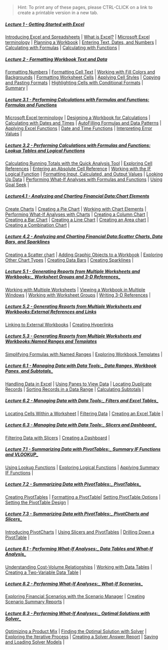 > Hint: To print any of these pages, please CTRL-CLICK on a link to create a printable version in a new tab.

##### [Lecture 1 - Getting Started with Excel](./pages/m01) 

[Introducing Excel and Spreadsheets](./pages/m01#introducing-excel-and-spreadsheets) | [What is Excel?](./pages/m01#what-is-excel) | [Microsoft Excel terminology](./pages/m01#microsoft-excel-terminology) | [Planning a Workbook](./pages/m01#planning-a-workbook) | [Entering Text, Dates, and Numbers](./pages/m01#entering-text-dates-and-numbers) | [Calculating with Formulas](./pages/m01#calculating-with-formulas) | [Calculating with Functions](./pages/m01#calculating-with-functions) |

##### [Lecture 2 - Formatting Workbook Text and Data](./pages/m02)

[Formatting Numbers](./pages/m02#formatting-numbers) | [Formatting Cell Text](./pages/m02#formatting-cell-text) | [Working with Fill Colors and Backgrounds](./pages/m02#working-with-fill-colors-and-backgrounds) | [Formatting Worksheet Cells](./pages/m02#formatting-worksheet-cells) | [Applying Cell Styles](./pages/m02#applying-cell-styles) | [Copying and Pasting Formats](./pages/m02#copying-and-pasting-formats) | [Highlighting Cells with Conditional Formats](./pages/m02#highlighting-cells-with-conditional-formats) | [Summary](./pages/m02#summary) |

##### [Lecture 3.1 - Performing Calculations with Formulas and Functions: _Formulas and Functions_](./pages/m03a)

[Microsoft Excel terminology](#microsoft-excel-terminology) | [Designing a Workbook for Calculations](#designing-a-workbook-for-calculations) | [Calculating with Dates and Times](#calculating-with-dates-and-times) | [AutoFilling Formulas and Data Patterns](#autofilling-formulas-and-data-patterns) | [Applying Excel Functions](#applying-excel-functions) | [Date and Time Functions](#date-and-time-functions) | [Interpreting Error Values](#interpreting-error-values) |

##### [Lecture 3.2 - Performing Calculations with Formulas and Functions: _Lookup Tables and Logical Functions_](./pages/m03b)

[Calculating Running Totals with the Quick Analysis Tool](#calculating-running-totals-with-the-quick-analysis-tool) | [Exploring Cell References](#exploring-cell-references) | [Entering an Absolute Cell Reference](#entering-an-absolute-cell-reference) | [Working with the IF Logical Function](#working-with-the-if-logical-function) | [Formatting Input, Calculated, and Output Values](#formatting-input-calculated-and-output-values) | [Looking Up Data](#looking-up-data) | [Performing What-If Analyses with Formulas and Functions](#performing-what-if-analyses-with-formulas-and-functions) | [Using Goal Seek](#using-goal-seek) |

##### [Lecture4.1 - Analyzing and Charting Financial Data:_Chart Elements_](./pages/m4a)

[Create Charts](#create-charts) | [Creating a Pie Chart](#creating-a-pie-chart) | [Working with Chart Elements](#working-with-chart-elements) | [Performing What-If Analyses with Charts](#performing-what-if-analyses-with-charts) | [Creating a Column Chart](#creating-a-column-chart) | [Creating a Bar Chart](#creating-a-bar-chart) | [Creating a Line Chart](#creating-a-line-chart) | [Creating an Area chart](#creating-an-area-chart) | [Creating a Combination Chart](#creating-a-combination-chart) |

##### [Lecture 4.2 - Analyzing and Charting Financial Data:_Scatter Charts, Data Bars, and Sparklines_](./pages/m04b)

[Creating a Scatter chart](#creating-a-scatter-chart) | [Adding Graphic Objects to a Workbook](#adding-graphic-objects-to-a-workbook) | [Exploring Other Chart Types](#exploring-other-chart-types) | [Creating Data Bars](#creating-data-bars) | [Creating Sparklines](#creating-sparklines) |

##### [Lecture 5.1 - Generating Reports from Multiple Worksheets and Workbooks:_ Worksheet Groups and 3-D References_](./pages/m05a)

[Working with Multiple Worksheets](#working-with-multiple-worksheets) | [Viewing a Workbook in Multiple Windows](#viewing-a-workbook-in-multiple-windows) | [Working with Worksheet Groups](#working-with-worksheet-groups) | [Writing 3-D References](#writing-3-d-references) |

##### [Lecture 5.2 - Generating Reports from Multiple Worksheets and Workbooks:_External References and Links_](./pages/m05b)

[Linking to External Workbooks](#linking-to-external-workbooks) | [Creating Hyperlinks](#creating-hyperlinks)

##### [Lecture 5.3 - Generating Reports from Multiple Worksheets and Workbooks:_Named Ranges and Templates_](./pages/m05c)

[Simplifying Formulas with Named Ranges](#simplifying-formulas-with-named-ranges) |
[Exploring Workbook Templates](#exploring-workbook-templates) |

##### [Lecture 6.1 - Managing Data with Data Tools:_ Data Ranges, Workbook Panes, and Subtotals_](./pages/m06a)

[Handling Data in Excel](#handling-data-in-excel) | [Using Panes to View Data](#using-panes-to-view-data) | [Locating Duplicate Records](#locating-duplicate-records) | [Sorting Records in a Data Range](#sorting-records-in-a-data-range) | [Calculating Subtotals](#calculating-subtotals) |

##### [Lecture 6.2 - Managing Data with Data Tools:_ Filters and Excel Tables_](./pages/m06b)

[Locating Cells Within a Worksheet](#locating-cells-within-a-worksheet) | [Filtering Data](#filtering-data) | [Creating an Excel Table](#creating-an-excel-table) |

##### [Lecture 6.3 - Managing Data with Data Tools:_ Slicers and Dashboard_](./pages/m06c)

[Filtering Data with Slicers](#filtering-data-with-slicers) | [Creating a Dashboard](#creating-a-dashboard) |

##### [Lecture 7.1 - Summarizing Data with PivotTables:_ Summary IF Functions and VLOOKUP_](./pages/m07a)

[Using Lookup Functions](#using-lookup-functions) |
[Exploring Logical Functions](#exploring-logical-functions) |
[Applying Summary IF Functions](#applying-summary-if-functions) |

##### [Lecture 7.2 - Summarizing Data with PivotTables:_ PivotTables_](./pages/m07b)

[Creating PivotTables](#creating-pivottables) |
[Formatting a PivotTable](#formatting-a-pivottable)|
[Setting PivotTable Options](#setting-pivottable-options) |
[Setting the PivotTable Design](#setting-the-pivottable-design) |

##### [Lecture 7.3 - Summarizing Data with PivotTables:_ PivotCharts and Slicers_](./pages/m07c)

[Introducing PivotCharts](#introducing-pivotcharts) |
[Using Slicers and PivotTables](#using-slicers-and-pivottables) |
[Drilling Down a PivotTable](#drilling-down-a-pivottable) |

##### [Lecture 8.1 - Performing What-If Analyses:_ Data Tables and What-If Analysis_](./pages/m08a)

[Understanding Cost-Volume Relationships](#understanding-cost-volume-relationships) |
[Working with Data Tables](#working-with-data-tables) |
[Creating a Two-Variable Data Table](#creating-a-two-variable-data-table) |

##### [Lecture 8.2 - Performing What-If Analyses:_ What-If Scenarios_](./pages/m08b)

[Exploring Financial Scenarios with the Scenario Manager](#exploring-financial-scenarios-with-the-scenario-manager) |
[Creating Scenario Summary Reports](#creating-scenario-summary-reports) |

##### [Lecture 8.3 - Performing What-If Analyses:_ Optimal Solutions with Solver_](./pages/m08c)

[Optimizing a Product Mix](#optimizing-a-product-mix) |
[Finding the Optimal Solution with Solver](#finding-the-optimal-solution-with-solver) |
[Exploring the Iterative Process](#exploring-the-iterative-process) |
[Creating a Solver Answer Report](#creating-a-solver-answer-report) |
[Saving and Loading Solver Models](#saving-and-loading-solver-models) |
